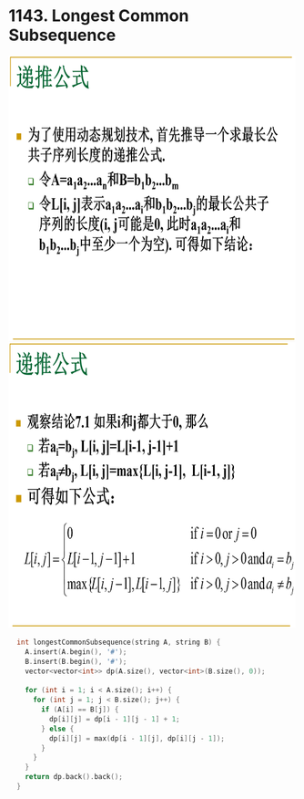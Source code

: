 # 1143. Longest Common Subsequence

<img src="images/1143_1.png" height=500/>
<img src="images/1143_2.png" height=500/>

```cpp
  int longestCommonSubsequence(string A, string B) {
    A.insert(A.begin(), '#');
    B.insert(B.begin(), '#');
    vector<vector<int>> dp(A.size(), vector<int>(B.size(), 0));

    for (int i = 1; i < A.size(); i++) {
      for (int j = 1; j < B.size(); j++) {
        if (A[i] == B[j]) {
          dp[i][j] = dp[i - 1][j - 1] + 1;
        } else {
          dp[i][j] = max(dp[i - 1][j], dp[i][j - 1]);
        }
      }
    }
    return dp.back().back();
  }
```